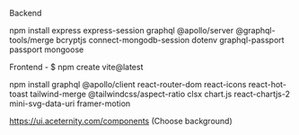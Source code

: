 Backend

npm install express express-session graphql @apollo/server @graphql-tools/merge bcryptjs connect-mongodb-session dotenv graphql-passport passport mongoose

Frontend - $ npm create vite@latest

npm install graphql @apollo/client react-router-dom react-icons react-hot-toast tailwind-merge @tailwindcss/aspect-ratio clsx chart.js react-chartjs-2 mini-svg-data-uri framer-motion


https://ui.aceternity.com/components  (Choose background)